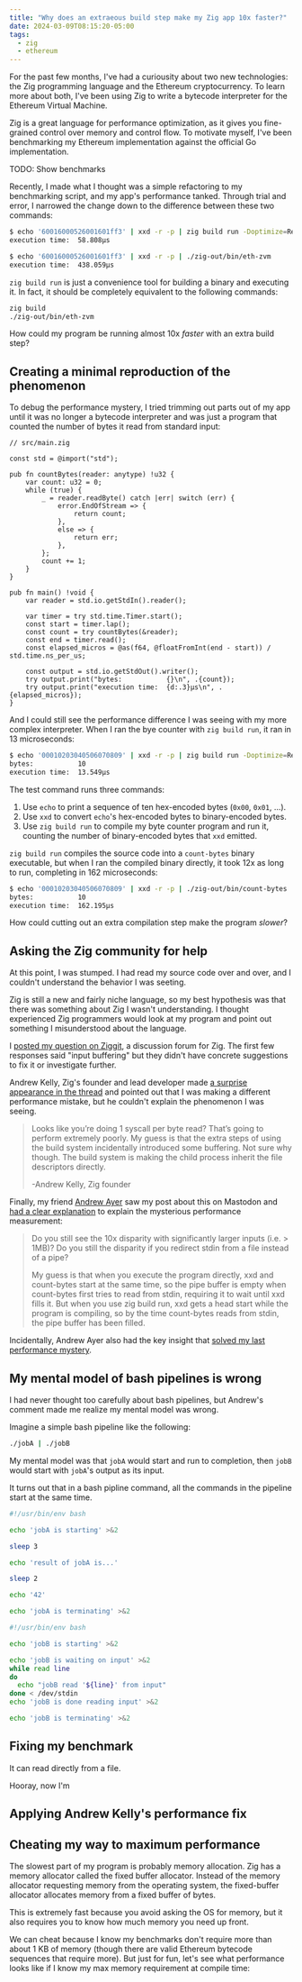 ```yaml
---
title: "Why does an extraeous build step make my Zig app 10x faster?"
date: 2024-03-09T08:15:20-05:00
tags:
  - zig
  - ethereum
---
```


For the past few months, I've had a curiousity about two new technologies: the Zig programming language and the Ethereum cryptocurrency. To learn more about both, I've been using Zig to write a bytecode interpreter for the Ethereum Virtual Machine.

Zig is a great language for performance optimization, as it gives you fine-grained control over memory and control flow. To motivate myself, I've been benchmarking my Ethereum implementation against the official Go implementation.

TODO: Show benchmarks

Recently, I made what I thought was a simple refactoring to my benchmarking script, and my app's performance tanked. Through trial and error, I narrowed the change down to the difference between these two commands:

```bash
$ echo '60016000526001601ff3' | xxd -r -p | zig build run -Doptimize=ReleaseFast
execution time:  58.808µs
```

```bash
$ echo '60016000526001601ff3' | xxd -r -p | ./zig-out/bin/eth-zvm
execution time:  438.059µs
```

`zig build run` is just a convenience tool for building a binary and executing it. In fact, it should be completely equivalent to the following commands:

```bash
zig build
./zig-out/bin/eth-zvm
```

How could my program be running almost 10x _faster_ with an extra build step?

## Creating a minimal reproduction of the phenomenon

To debug the performance mystery, I tried trimming out parts out of my app until it was no longer a bytecode interpreter and was just a program that counted the number of bytes it read from standard input:

```zig
// src/main.zig

const std = @import("std");

pub fn countBytes(reader: anytype) !u32 {
    var count: u32 = 0;
    while (true) {
        _ = reader.readByte() catch |err| switch (err) {
            error.EndOfStream => {
                return count;
            },
            else => {
                return err;
            },
        };
        count += 1;
    }
}

pub fn main() !void {
    var reader = std.io.getStdIn().reader();

    var timer = try std.time.Timer.start();
    const start = timer.lap();
    const count = try countBytes(&reader);
    const end = timer.read();
    const elapsed_micros = @as(f64, @floatFromInt(end - start)) / std.time.ns_per_us;

    const output = std.io.getStdOut().writer();
    try output.print("bytes:           {}\n", .{count});
    try output.print("execution time:  {d:.3}µs\n", .{elapsed_micros});
}
```

And I could still see the performance difference I was seeing with my more complex interpreter. When I ran the bye counter with `zig build run`, it ran in 13 microseconds:

```bash
$ echo '00010203040506070809' | xxd -r -p | zig build run -Doptimize=ReleaseFast
bytes:           10
execution time:  13.549µs
```

The test command runs three commands:

1. Use `echo` to print a sequence of ten hex-encoded bytes (`0x00`, `0x01`, ...).
1. Use `xxd` to convert `echo`'s hex-encoded bytes to binary-encoded bytes.
1. Use `zig build run` to compile my byte counter program and run it, counting the number of binary-encoded bytes that `xxd` emitted.

`zig build run` compiles the source code into a `count-bytes` binary executable, but when I ran the compiled binary directly, it took 12x as long to run, completing in 162 microseconds:

```bash
$ echo '00010203040506070809' | xxd -r -p | ./zig-out/bin/count-bytes
bytes:           10
execution time:  162.195µs
```

How could cutting out an extra compilation step make the program _slower_?

## Asking the Zig community for help

At this point, I was stumped. I had read my source code over and over, and I couldn't understand the behavior I was seeting.

Zig is still a new and fairly niche language, so my best hypothesis was that there was something about Zig I wasn't understanding. I thought experienced Zig programmers would look at my program and point out something I misunderstood about the language.

I [posted my question on Ziggit](https://ziggit.dev/t/zig-build-run-is-10x-faster-than-compiled-binary/3446?u=mtlynch), a discussion forum for Zig. The first few responses said "input buffering" but they didn't have concrete suggestions to fix it or investigate further.

Andrew Kelly, Zig's founder and lead developer made [a surprise appearance in the thread](https://ziggit.dev/t/zig-build-run-is-10x-faster-than-compiled-binary/3446/8?u=mtlynch) and pointed out that I was making a different performance mistake, but he couldn't explain the phenomenon I was seeing.

> Looks like you’re doing 1 syscall per byte read? That’s going to perform extremely poorly. My guess is that the extra steps of using the build system incidentally introduced some buffering. Not sure why though. The build system is making the child process inherit the file descriptors directly.
>
> -Andrew Kelly, Zig founder

Finally, my friend [Andrew Ayer](https://www.agwa.name) saw my post about this on Mastodon and [had a clear explanation](https://m.mtlynch.io/@agwa@agwa.name/112039058255070708) to explain the mysterious performance measurement:

> Do you still see the 10x disparity with significantly larger inputs (i.e. > 1MB)? Do you still the disparity if you redirect stdin from a file instead of a pipe?
>
> My guess is that when you execute the program directly, xxd and count-bytes start at the same time, so the pipe buffer is empty when count-bytes first tries to read from stdin, requiring it to wait until xxd fills it. But when you use zig build run, xxd gets a head start while the program is compiling, so by the time count-bytes reads from stdin, the pipe buffer has been filled.

Incidentally, Andrew Ayer also had the key insight that [solved my last performance mystery](/notes/picoshare-perf/#ram-bloat-is-fine-but-crashes-are-not).

## My mental model of bash pipelines is wrong

I had never thought too carefully about bash pipelines, but Andrew's comment made me realize my mental model was wrong.

Imagine a simple bash pipeline like the following:

```bash
./jobA | ./jobB
```

My mental model was that `jobA` would start and run to completion, then `jobB` would start with `jobA`'s output as its input.

It turns out that in a bash pipline command, all the commands in the pipeline start at the same time.

```bash
#!/usr/bin/env bash

echo 'jobA is starting' >&2

sleep 3

echo 'result of jobA is...'

sleep 2

echo '42'

echo 'jobA is terminating' >&2
```

```bash
#!/usr/bin/env bash

echo 'jobB is starting' >&2

echo 'jobB is waiting on input' >&2
while read line
do
  echo "jobB read '${line}' from input"
done < /dev/stdin
echo 'jobB is done reading input' >&2

echo 'jobB is terminating' >&2
```

## Fixing my benchmark

It can read directly from a file.

Hooray, now I'm

## Applying Andrew Kelly's performance fix

## Cheating my way to maximum performance

The slowest part of my program is probably memory allocation. Zig has a memory allocator called the fixed buffer allocator. Instead of the memory allocator requesting memory from the operating system, the fixed-buffer allocator allocates memory from a fixed buffer of bytes.

This is extremely fast because you avoid asking the OS for memory, but it also requires you to know how much memory you need up front.

We can cheat because I know my benchmarks don't require more than about 1 KB of memory (though there are valid Ethereum bytecode sequences that require more). But just for fun, let's see what performance looks like if I know my max memory requirement at compile time:
